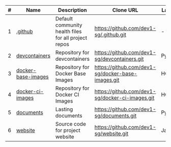 |#|Name|Description|Clone URL|Language|Topics|Last Push|
|---|---|---|---|---|---|---|
|1|[.github](https://github.com/dev1-sg/.github)|Default community health files for all project repos |https://github.com/dev1-sg/.github.git|-|community-health|2025-06-25T14:00:39+08:00|
|2|[devcontainers](https://github.com/dev1-sg/devcontainers)|Repository for devcontainers|https://github.com/dev1-sg/devcontainers.git|Python|devcontainers, docker|2025-07-09T16:33:55+08:00|
|3|[docker-base-images](https://github.com/dev1-sg/docker-base-images)|Repository for Docker Base Images|https://github.com/dev1-sg/docker-base-images.git|HCL|docker, testcontainers|2025-07-10T12:49:53+08:00|
|4|[docker-ci-images](https://github.com/dev1-sg/docker-ci-images)|Repository for Docker CI Images|https://github.com/dev1-sg/docker-ci-images.git|HCL|docker, testcontainers|2025-07-10T06:58:29+08:00|
|5|[documents](https://github.com/dev1-sg/documents)|Lasting documents|https://github.com/dev1-sg/documents.git|Python|documentation|2025-07-10T13:23:20+08:00|
|6|[website](https://github.com/dev1-sg/website)|Source code for project website|https://github.com/dev1-sg/website.git|JavaScript|website|2025-06-07T14:26:28+08:00|

